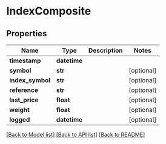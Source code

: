 # IndexComposite

## Properties
Name | Type | Description | Notes
------------ | ------------- | ------------- | -------------
**timestamp** | **datetime** |  | 
**symbol** | **str** |  | [optional] 
**index_symbol** | **str** |  | [optional] 
**reference** | **str** |  | [optional] 
**last_price** | **float** |  | [optional] 
**weight** | **float** |  | [optional] 
**logged** | **datetime** |  | [optional] 

[[Back to Model list]](../README.md#documentation-for-models) [[Back to API list]](../README.md#documentation-for-api-endpoints) [[Back to README]](../README.md)


